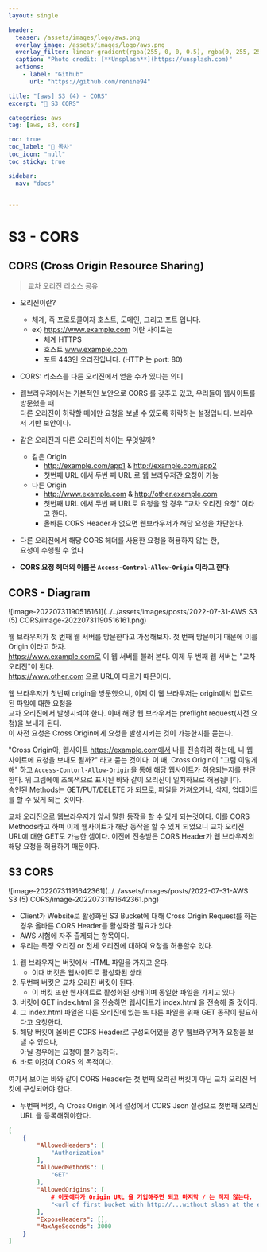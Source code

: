 ```yaml
---
layout: single

header:
  teaser: /assets/images/logo/aws.png
  overlay_image: /assets/images/logo/aws.png
  overlay_filter: linear-gradient(rgba(255, 0, 0, 0.5), rgba(0, 255, 255, 0.5))
  caption: "Photo credit: [**Unsplash**](https://unsplash.com)"
  actions:
    - label: "Github"
      url: "https://github.com/renine94"

title: "[aws] S3 (4) - CORS"
excerpt: "🚀 S3 CORS"

categories: aws
tag: [aws, s3, cors]

toc: true
toc_label: "📕 목차"
toc_icon: "null"
toc_sticky: true

sidebar:
  nav: "docs"


---
```


# S3 - CORS





## CORS (Cross Origin Resource Sharing)

> 교차 오리진 리소스 공유

- 오리진이란?
  - 체계, 즉 프로토콜이자 호스트, 도메인, 그리고 포트 입니다.
  - ex) https://www.example.com 이란 사이트는
    - 체계 HTTPS
    - 호스트 www.example.com
    - 포트 443인 오리진입니다. (HTTP 는 port: 80)

- CORS: 리소스를 다른 오리진에서 얻을 수가 있다는 의미
- 웹브라우저에서는 기본적인 보안으로 CORS 를 갖추고 있고, 우리들이 웹사이트를 방문했을 때<br>다른 오리진이 허락할 때에만 요청을 보낼 수 있도록 허락하는 설정입니다. 브라우저 기반 보안이다.
- 같은 오리진과 다른 오리진의 차이는 무엇일까?
  - 같은 Origin
    - http://example.com/app1 & http://example.com/app2
    - 첫번째 URL 에서 두번 째 URL 로 웹 브라우저간 요청이 가능
  - 다른 Origin
    - http://www.example.com & http://other.example.com
    - 첫번째 URL 에서 두번 째 URL로 요청을 할 경우 "교차 오리진 요청" 이라고 한다.
    - 올바른 CORS Header가 없으면 웹브라우저가 해당 요청을 차단한다.
- 다른 오리진에서 해당 CORS 헤더를 사용한 요청을 허용하지 않는 한,<br>요청이 수행될 수 없다
- **CORS 요청 헤더의 이름은  `Access-Control-Allow-Origin` 이라고 한다**.



## CORS - Diagram

![image-20220731190516161](../../assets/images/posts/2022-07-31-AWS S3 (5) CORS/image-20220731190516161.png)



웹 브라우저가 첫 번째 웹 서버를 방문한다고 가정해보자. 첫 번째 방문이기 때문에 이를 Origin 이라고 하자.<br>https://www.example.com로 이 웹 서버를 불러 본다. 이제 두 번째 웹 서버는 "교차 오리진"이 된다.<br>https://www.other.com 으로 URL이 다르기 때문이다.

웹 브라우저가 첫번째 origin을 방문했으니, 이제 이 웹 브라우저는 origin에서 업로드된 파일에 대한 요청을<br>교차 오리진에서 발생시켜야 한다. 이때 해당 웹 브라우저는 preflight request(사전 요청)을 보내게 된다.<br>이 사전 요청은 Cross Origin에게 요청을 발생시키는 것이 가능한지를 묻는다.

"Cross Origin아, 웹사이트 https://example.com에서 나를 전송하려 하는데, 니 웹사이트에 요청을 보내도 될까?" 라고 묻는 것이다. 이 때, Cross Origin이 "그럼 이렇게 해" 하고 `Access-Contorl-Allow-Origin`을 통해 해당 웹사이트가 허용되는지를 판단한다. 위 그림에에 초록색으로 표시된 바와 같이 오리진이 일치하므로 허용됩니다.<br>승인된 Methods는 GET/PUT/DELETE 가 되므로, 파일을 가져오거나, 삭제, 업데이트를 할 수 있게 되는 것이다.

교차 오리진으로 웹브라우저가 앞서 말한 동작을 할 수 있게 되는것이다. 이를 CORS Methods라고 하며 이제 웹사이트가 해당 동작을 할 수 있게 되었으니 교차 오리진 URL에 대한 GET도 가능한 셈이다. 이전에 전송받은 CORS Header가 웹 브라우저의 해당 요청을 허용하기 때문이다.





## S3 CORS

![image-20220731191642361](../../assets/images/posts/2022-07-31-AWS S3 (5) CORS/image-20220731191642361.png)

- Client가 Website로 활성화된 S3 Bucket에 대해 Cross Origin Request를 하는 경우 올바른 CORS Header를 활성화할 필요가 있다.
- AWS 시험에 자주 출제되는 항목이다.
- 우리는 특정 오리진 or 전체 오리진에 대하여 요청을 허용할수 있다.



1. 웹 브라우저는 버킷에서 HTML 파일을 가지고 온다.
   - 이때 버킷은 웹사이트로 활성화된 상태
2. 두번째 버킷은 교차 오리진 버킷이 된다.
   - 이 버킷 또한 웹사이트로 활성화된 상태이며 동일한 파일을 가지고 있다
3. 버킷에 GET index.html 을 전송하면 웹사이트가 index.html 을 전송해 줄 것이다.
4. 그 index.html 파일은 다른 오리진에 있는 또 다른 파일을 위해 GET 동작이 필요하다고 요청한다.
5. 해당 버킷이 올바른 CORS Header로 구성되어있을 경우 웹브라우저가 요청을 보낼 수 있으나,<br>아닐 경우에는 요청이 불가능하다.
6. 바로 이것이 CORS 의 목적이다.



여기서 보이는 바와 같이 CORS Header는 첫 번째 오리진 버킷이 아닌 교차 오리진 버킷에 구성되어야 한다.



- 두번째 버킷, 즉 Cross Origin 에서 설정에서 CORS Json 설정으로 첫번째 오리진 URL 을 등록해줘야한다.

```json
[
    {
        "AllowedHeaders": [
            "Authorization"
        ],
        "AllowedMethods": [
            "GET"
        ],
        "AllowedOrigins": [
          	# 이곳에다가 Origin URL 을 기입해주면 되고 마지막 / 는 적지 않는다.
            "<url of first bucket with http://...without slash at the end>"
        ],
        "ExposeHeaders": [],
        "MaxAgeSeconds": 3000
    }
]
```

